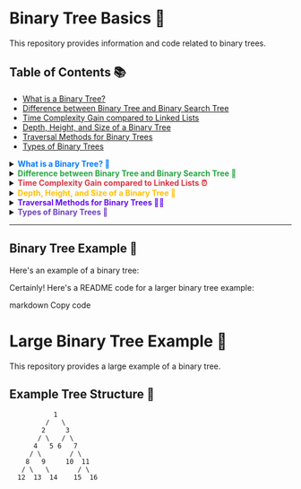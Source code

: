 # Binary Tree Basics 🌳

This repository provides information and code related to binary trees.

## Table of Contents 📚

- [What is a Binary Tree?](#what-is-a-binary-tree)
- [Difference between Binary Tree and Binary Search Tree](#difference-between-binary-tree-and-binary-search-tree)
- [Time Complexity Gain compared to Linked Lists](#time-complexity-gain-compared-to-linked-lists)
- [Depth, Height, and Size of a Binary Tree](#depth-height-and-size-of-a-binary-tree)
- [Traversal Methods for Binary Trees](#traversal-methods-for-binary-trees)
- [Types of Binary Trees](#types-of-binary-trees)

<details>
<summary><strong style="color:#007BFF;">What is a Binary Tree? 🌱</strong></summary>

A binary tree is a data structure consisting of nodes, where each node has at most two children referred to as the left child and the right child. These children are usually known as the left subtree and right subtree, respectively.

</details>

<details>
<summary><strong style="color:#28A745;">Difference between Binary Tree and Binary Search Tree 🌲</strong></summary>

While both are binary trees, a Binary Search Tree (BST) has an additional property. In a BST, the left subtree contains nodes with values less than the parent node, and the right subtree contains nodes with values greater than the parent node.

</details>

<details>
<summary><strong style="color:#DC3545;">Time Complexity Gain compared to Linked Lists ⏰</strong></summary>

Binary trees can offer significant improvements in terms of time complexity over linked lists for certain operations. For example, searching, inserting, and deleting elements in a balanced binary search tree can be performed in O(log n) time, whereas in a linked list, these operations typically take O(n) time.

</details>

<details>
<summary><strong style="color:#FFC107;">Depth, Height, and Size of a Binary Tree 📏</strong></summary>

- Depth: The depth of a node is the number of edges on the path from the root node to that particular node.
- Height: The height of a tree is the maximum depth of any node in the tree.
- Size: The size of a tree is the total number of nodes in the tree.

</details>

<details>
<summary><strong style="color:#6610F2;">Traversal Methods for Binary Trees 🚶‍♂️</strong></summary>

There are several ways to traverse a binary tree:

- Inorder Traversal
- Preorder Traversal
- Postorder Traversal
- Level Order Traversal

</details>

<details>
<summary><strong style="color:#6F42C1;">Types of Binary Trees 🌿</strong></summary>

### Complete Binary Tree 🌐

A binary tree is considered complete if all levels of the tree are completely filled except possibly for the last level, which is filled from left to right.

### Full Binary Tree 🌳

A binary tree is considered full if every node has either 0 or 2 children.

### Perfect Binary Tree 🌲

A binary tree is considered perfect if all of its levels are completely filled.

### Balanced Binary Tree ⚖️

A binary tree is considered balanced if the height of the left and right subtrees of every node differ by at most one.

</details>

---

## Binary Tree Example 🌱

Here's an example of a binary tree:


Certainly! Here's a README code for a larger binary tree example:

markdown
Copy code
# Large Binary Tree Example 🌳

This repository provides a large example of a binary tree.

## Example Tree Structure 🌱

               1
             /   \
            2     3
           / \   / \
          4   5 6   7
         / \       / \
        8   9     10  11
       / \   \       / \
      12  13  14    15  16

